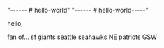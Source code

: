"------ # hello-world" 
"------ # hello-world-----"


hello,

fan of...
sf giants
seattle seahawks
NE patriots
GSW

##
